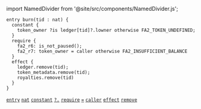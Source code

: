 import NamedDivider from '@site/src/components/NamedDivider.js';

<NamedDivider title="Code" width="1.5"/>

```archetype
entry burn(tid : nat) {
  constant {
    token_owner ?is ledger[tid]?.lowner otherwise FA2_TOKEN_UNDEFINED;
  }
  require {
    fa2_r6: is_not_paused();
    fa2_r7: token_owner = caller otherwise FA2_INSUFFICIENT_BALANCE
  }
  effect {
    ledger.remove(tid);
    token_metadata.remove(tid);
    royalties.remove(tid)
  }
}
```
[`entry`](/docs/reference/declarations/entrypoint#entry) [`nat`](/docs/reference/types#nat) [`constant`](/docs/reference/declarations/entrypoint#constant) [`?.`](/docs/reference/expressions/asset#ak--asset_keyaf-1) [`require`](/docs/reference/declarations/entrypoint#require) [`=`](/docs/reference/expressions/operators/arithmetic#a--b-7) [`caller`](/docs/reference/expressions/constants#caller) [`effect`](/docs/reference/declarations/entrypoint#effect) [`remove`](/docs/reference/instructions/asset#aremovek)